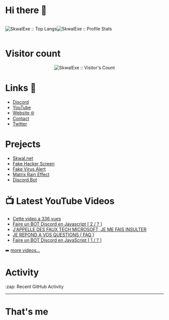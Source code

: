 # Hi there 👋
<div style="display: flex; align-content: center;">
  <p align="center"><img src="https://github-readme-stats.vercel.app/api/top-langs/?username=SkwalExe&langs_count=10&bg_color=30,e96443,904e95&title_color=fff&text_color=fff"          alt="SkwalExe :: Top Langs" /></p>
  <p align="center"><img src="https://github-readme-stats.vercel.app/api?username=SkwalExe&show_icons=true&bg_color=30,e96443,904e95&title_color=fff&text_color=fff" alt="SkwalExe      :: Profile Stats" /></p>
</div>


# Visitor count

<p align="center"><img src="https://profile-counter.glitch.me/{SkwalExe}/count.svg" alt="SkwalExe :: Visitor's Count" /></p>

# Links 📎
<ul>
  <li><a href="https://discord.com/invite/U4ryW8Y" target="_blank" >Discord</a></li>
  <li><a href="https://YouTube.com/Skwal" target="_blank" >YouTube</a></li>
  <li><a href="http://Skwal.net" target="_blank" >Website 🌐</a></li>
  <li><a href="mailto:leopoldikop@gmail.com" target="_blank" >Contact</a></li>
  <li><a href="https://twitter.com/SkwalExe" target="_blank" >Twitter</a></li>
</ul>


# Prejects
<ul>
  <li><a href="http://skwal.net/" taget="_blank">Skwal.net</a></li>  
  <li><a href="http://skwal.net/HackerScreen/" taget="_blank">Fake Hacker Screen</a></li>  
  <li><a href="http://skwal.net/FakeScan/" taget="_blank">Fake Virus Alert</a></li>  
  <li><a href="http://skwal.net/matrixRain/" taget="_blank">Matrix Rain Effect</a></li>  
  <li><a href="https://discord.com/api/oauth2/authorize?client_id=739794179072196704&permissions=8&redirect_uri=http%3A%2F%2Fshadoune.000webhostapp.com%2F&response_type=code&scope=bot%20guilds.join" taget="_blank">Discord Bot</a></li>  

</ul>



# 📺 Latest YouTube Videos

<!-- YOUTUBE:START -->
- [Cette video a 336 vues](https://www.youtube.com/watch?v=fZpU2RMfcyg)
- [Faire un BOT Discord en Javascript [ 2 / ? ]](https://www.youtube.com/watch?v=AZiY_qfNN58)
- [J'APPELLE DES FAUX TECH MICROSOFT, JE ME FAIS INSULTER](https://www.youtube.com/watch?v=seh2OUKBQGw)
- [JE REPOND A VOS QUESTIONS ( FAQ )](https://www.youtube.com/watch?v=wp10Kz3ZLQs)
- [Faire un BOT Discord en JavaScript [ 1 / ? ]](https://www.youtube.com/watch?v=fGIPJQYRmsw)
<!-- YOUTUBE:END -->

➡️ [more videos...](https://youtube.com/Skwal)

# Activity
<summary>:zap: Recent GitHub Activity</summary>
  
<!--START_SECTION:activity-->

<!--END_SECTION:activity-->
---


# That's me
